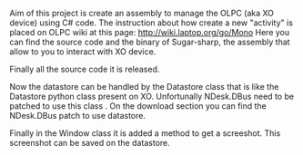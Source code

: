 Aim of this project is create an assembly to manage the OLPC (aka XO device) using C# code.
The instruction about how create a new "activity" is placed on OLPC wiki at this page: http://wiki.laptop.org/go/Mono
Here you can find the source code and the binary of Sugar-sharp, the assembly that allow to you to interact with XO device.

Finally all the source code it is released.

Now the datastore can be handled by the Datastore class that is like the Datastore python class present on XO.
Unfortunally NDesk.DBus need to be patched to use this class  .
On the download section you can find the NDesk.DBus patch to use datastore.

Finally in the Window class it is added a method to get a screeshot. This screenshot can be saved on the datastore.